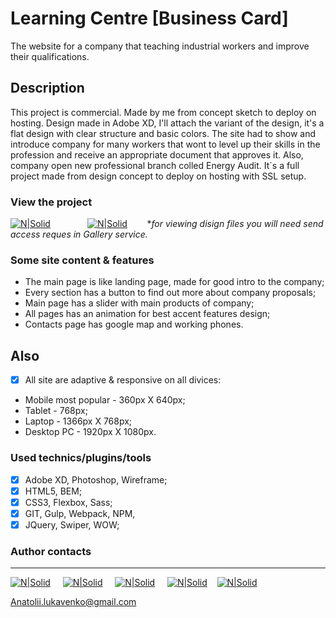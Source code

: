 # Learning Centre [Business Card]

The website for a company that teaching industrial workers and improve their qualifications.

## Description

This project is commercial. Made by me from concept sketch to deploy on hosting. Design made in Adobe XD, I'll attach the variant of the design, it's a flat design with clear structure and basic colors. The site had to show and introduce company for many workers that wont to level up their skills in the profession and receive an appropriate document that approves it. Also, company open new professional branch colled Energy Audit. It`s a full project made from design concept to deploy on hosting with SSL setup.

### View the project

 [![N|Solid](https://i.ibb.co/PYJvq2x/design-button.png)](https://gallery.io/projects/MCHbtQVoQ2HCZSvTl_aeNqIh) &nbsp; &nbsp; &nbsp; &nbsp; &nbsp; &nbsp; &nbsp; [![N|Solid](https://loyts.com.ua/)](https://ibb.co/hY5jKT) &nbsp;&nbsp;&nbsp;&nbsp;&nbsp;&nbsp;
 **for viewing disign files you will need send access reques in Gallery service.*

### Some site content & features

- The main page is like landing page, made for good intro to the company;
- Every section has a button to find out more about company proposals;
- Main page has a slider with main products of company;
- All pages has an animation for best accent features design;
- Contacts page has google map and working phones.


## Also

- [x] All site are adaptive & responsive on all divices:
 - Mobile most popular - 360px X 640px;
 - Tablet - 768px;
 - Laptop - 1366px X 768px;
 - Desktop PC - 1920px X 1080px.

### Used technics/plugins/tools

- [x] Adobe XD, Photoshop, Wireframe;
- [x] HTML5, BEM;
- [x] CSS3, Flexbox, Sass; 
- [x] GIT, Gulp, Webpack, NPM, 
- [x] JQuery, Swiper, WOW;

### Author contacts
---
 [![N|Solid](https://image.ibb.co/kxmx5T/facebook_icon_2.png)](https://www.facebook.com/profile.php?id=100004768836692) &nbsp; &nbsp; [![N|Solid](https://image.ibb.co/gjgmzo/linkedin_icon_2.png)](https://www.linkedin.com/in/anatolii-lukavenko/) &nbsp; &nbsp; [![N|Solid](https://image.ibb.co/hsM8C8/cv_icon_2.png)](https://luancv.000webhostapp.com/) &nbsp; &nbsp; [![N|Solid](https://image.ibb.co/cw7UkT/mail_icon_2.png)](Anatolii.lukavenko@gmail.com)&nbsp; &nbsp; [![N|Solid](https://i.ibb.co/YLnMgNr/blog.png)](https://blogluan.000webhostapp.com/)  


 Anatolii.lukavenko@gmail.com

